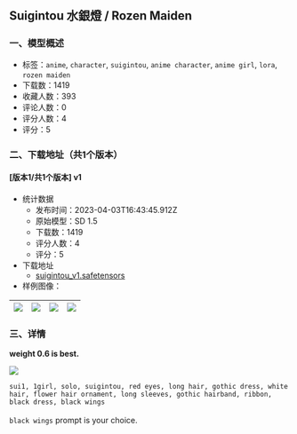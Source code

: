 ## Suigintou 水銀燈 / Rozen Maiden
### 一、模型概述

- 标签：`anime`, `character`, `suigintou`, `anime character`, `anime girl`, `lora`, `rozen maiden`
- 下载数：1419
- 收藏人数：393
- 评论人数：0
- 评分人数：4
- 评分：5

### 二、下载地址（共1个版本）

#### [版本1/共1个版本] v1

- 统计数据
  - 发布时间：2023-04-03T16:43:45.912Z
  - 原始模型：SD 1.5
  - 下载数：1419
  - 评分人数：4
  - 评分：5
- 下载地址
  - [suigintou_v1.safetensors](https://civitai.com/api/download/models/34531)
- 样例图像：

| <img src="https://image.civitai.com/xG1nkqKTMzGDvpLrqFT7WA/9378e9a8-6f25-4c8b-e3f8-9623b78e8800/width=450/394394.jpeg" /> | <img src="https://image.civitai.com/xG1nkqKTMzGDvpLrqFT7WA/43eec2ef-bba3-45f3-6a57-bde51bcffe00/width=450/394403.jpeg" /> | <img src="https://image.civitai.com/xG1nkqKTMzGDvpLrqFT7WA/66170bd3-e6a5-42c2-cadb-bff2ba15b800/width=450/394402.jpeg" /> | <img src="https://image.civitai.com/xG1nkqKTMzGDvpLrqFT7WA/f089c49d-701f-418e-cbbf-e96e9ae3b500/width=450/394401.jpeg" /> |
| ---- | ---- | ---- | ---- |


### 三、详情
<p><strong>weight 0.6 is best.</strong><br /></p><p><img src="https://imagecache.civitai.com/xG1nkqKTMzGDvpLrqFT7WA/68da87e7-f134-43ce-ee9e-417e5366c000/width=525/68da87e7-f134-43ce-ee9e-417e5366c000" /></p><p><code>sui1, 1girl, solo, suigintou, red eyes, long hair, gothic dress, white hair, flower hair ornament, long sleeves, gothic hairband, ribbon, black dress, black wings</code><br /><br /><code>black wings</code> prompt is your choice.<br /></p>